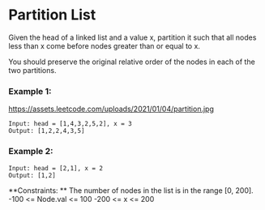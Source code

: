  # Partition List

Given the head of a linked list and a value x, partition it such that all nodes less than x come before nodes greater than or equal to x.

You should preserve the original relative order of the nodes in each of the two partitions.


### Example 1:
https://assets.leetcode.com/uploads/2021/01/04/partition.jpg
```
Input: head = [1,4,3,2,5,2], x = 3
Output: [1,2,2,4,3,5]
```
### Example 2:

```
Input: head = [2,1], x = 2
Output: [1,2]
```
 
**Constraints:
**
    The number of nodes in the list is in the range [0, 200].
    -100 <= Node.val <= 100
    -200 <= x <= 200

